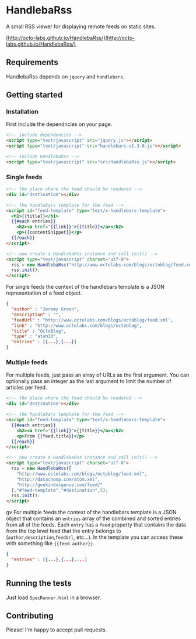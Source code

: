 # HandlebaRss

A small RSS viewer for displaying remote feeds on static sites.

[http://octo-labs.github.io/HandlebaRss/](http://octo-labs.github.io/HandlebaRss/)

## Requirements

HandlebaRss depends on `jquery` and `handlebars`.

## Getting started

### Installation

First include the dependncies on your page.

~~~html
<!-- include dependencies -->
<script type="text/javascript" src="jquery.js"></script>
<script type="text/javascript" src="handlebars-v1.3.0.js"></script>

<!-- include HandlebaRss -->
<script type="text/javascript" src="src/HandlebaRss.js"></script>
~~~

### Single feeds

~~~html
<!-- the place where the feed should be rendered -->
<div id="destination"></div>

<!-- the handlebars template for the feed -->
<script id="feed-template" type="text/x-handlebars-template">
  <h1>{{title}}</h1>
  {{#each entries}}
    <h2><a href="{{link}}">{{title}}</a></h2>
    <p>{{contentSnippet}}</p>
  {{/each}}
</script>

<!-- now create a HandlebaRss instance and call init() -->
<script type="text/javascript" charset="utf-8">
  rss = new HandlebaRss("http://www.octolabs.com/blogs/octoblog/feed.xml","#feed-template","#destination");
  rss.init();
</script>
~~~

For single feeds the context of the handlebars template is a JSON
representation of a feed object.

~~~json
{
  "author" : "Jeremy Green",
  "description" : "",
  "feedUrl" : "http://www.octolabs.com/blogs/octoblog/feed.xml",
  "link" : "http://www.octolabs.com/blogs/octoblog",
  "title" : "OctoBlog",
  "type" : "atom10",
  "entries" : [{...},{...}]
}
~~~

### Multiple feeds

For multiple feeds, just pass an array of URLs as the first argument.
You can optionally pass an integer as the last argument to limit the
number of articles per feed.

~~~html
<!-- the place where the feed should be rendered -->
<div id="destination"></div>

<!-- the handlebars template for the feed -->
<script id="feed-template" type="text/x-handlebars-template">
  {{#each entries}}
    <h2><a href="{{link}}">{{title}}</a></h2>
    <p>From {{feed.title}}</p>
  {{/each}}
</script>

<!-- now create a HandlebaRss instance and call init() -->
<script type="text/javascript" charset="utf-8">
  rss = new HandlebaRss([
    "http://www.octolabs.com/blogs/octoblog/feed.xml",
    "http://datachomp.com/atom.xml",
    "http://geekindulgence.com/feed/"
  ],"#feed-template","#destination",5);
  rss.init();
</script>
~~~
gv
For multiple feeds the context of the handlebars template is a JSON
object that contains an `entries` array of the combined and sorted
entries from all of the feeds. Each `entry` has a `feed` property that
contains the data from the top level feed that the entry belongs to
(`author`,`description`,`feedUrl`, etc...).  In the template you can
access these with something like `{{feed.author}}`.

~~~json
{
  "entries" : [{...},{...},...]
}
~~~


## Running the tests

Just load `SpecRunner.html` in a browser.

## Contributing

Please!  I'm happy to accept pull requests.

